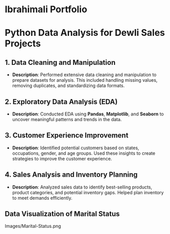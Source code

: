 # Ibrahimali Portfolio
# Python Data Analysis for Dewli Sales Projects
## **1. Data Cleaning and Manipulation**
- **Description**: Performed extensive data cleaning and manipulation to prepare datasets for analysis. This included handling missing values, removing duplicates, and standardizing data formats.
## **2. Exploratory Data Analysis (EDA)**
- **Description**: Conducted EDA using **Pandas**, **Matplotlib**, and **Seaborn** to uncover meaningful patterns and trends in the data.
## **3. Customer Experience Improvement**
- **Description**: Identified potential customers based on states, occupations, gender, and age groups. Used these insights to create strategies to improve the customer experience.
## **4. Sales Analysis and Inventory Planning**
- **Description**: Analyzed sales data to identify best-selling products, product categories, and potential inventory gaps. Helped plan inventory to meet demands efficiently.

## Data Visualization of Marital Status
   Images/Marital-Status.png
